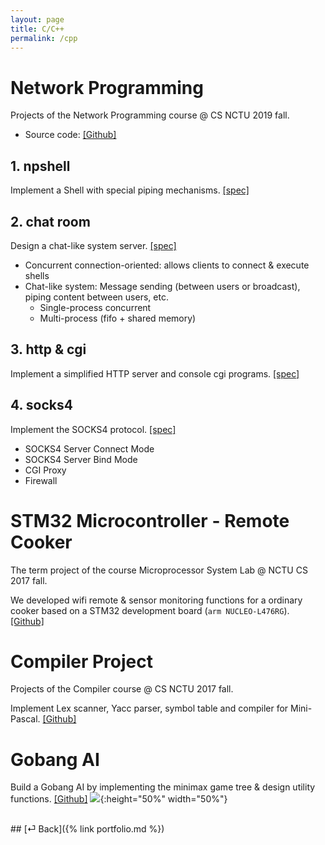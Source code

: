 ```yaml
---
layout: page
title: C/C++
permalink: /cpp
---
```


# Network Programming

Projects of the Network Programming course @ CS NCTU 2019 fall. 
* Source code: [[Github]](https://github.com/cysun0226/network-programming)

## 1. npshell
Implement a Shell with special piping mechanisms. [[spec]](https://people.cs.nctu.edu.tw/~cysun0226/np-spec/NP_Project1_Spec.pdf)

## 2. chat room
Design a chat-like system server. [[spec]](https://people.cs.nctu.edu.tw/~cysun0226/np-spec/NP_Project2_Spec.pdf)

* Concurrent connection-oriented: allows clients to connect & execute shells
* Chat-like system: Message sending (between users or broadcast), piping content between users, etc.
    * Single-process concurrent
    * Multi-process (fifo + shared memory)

## 3. http & cgi
Implement a simplified HTTP server and console cgi programs. [[spec]](https://people.cs.nctu.edu.tw/~cysun0226/np-spec/NP_Project3_Spec.zip)

## 4. socks4
Implement the SOCKS4 protocol. [[spec]](https://people.cs.nctu.edu.tw/~cysun0226/np-spec/NP_Project4_Spec.pdf)

* SOCKS4 Server Connect Mode
* SOCKS4 Server Bind Mode
* CGI Proxy
* Firewall


# STM32 Microcontroller - Remote Cooker
The term project of the course Microprocessor System Lab @ NCTU CS 2017 fall.

We developed wifi remote & sensor monitoring functions for a ordinary cooker based on a STM32  development board (`arm NUCLEO-L476RG`). [[Github]](https://github.com/cysun0226/intelligent-cook)

# Compiler Project

Projects of the Compiler course @ CS NCTU 2017 fall.

Implement Lex scanner, Yacc parser, symbol table and compiler for Mini-Pascal. [[Github]](https://github.com/cysun0226/Compiler-Project)


# Gobang AI
Build a Gobang AI by implementing the minimax game tree & design utility functions. [[Github]](https://github.com/cysun0226/Artifical-Intelligence/tree/master/game-project/game-AI)
![](https://i.imgur.com/S4W5UTJ.png){:height="50%" width="50%"}

<br>
## [⏎ Back]({% link portfolio.md %})